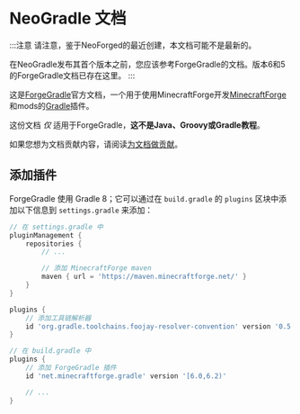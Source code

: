 NeoGradle 文档
=========================

:::注意
请注意，鉴于NeoForged的最近创建，本文档可能不是最新的。

在NeoGradle发布其首个版本之前，您应该参考ForgeGradle的文档。版本6和5的ForgeGradle文档已存在这里。
:::

这是[ForgeGradle]官方文档，一个用于使用MinecraftForge开发[MinecraftForge]和mods的[Gradle]插件。

这份文档 _仅_ 适用于ForgeGradle，**这不是Java、Groovy或Gradle教程**。

如果您想为文档贡献内容，请阅读[为文档做贡献][contributing]。

添加插件
-----------------

ForgeGradle 使用 Gradle 8；它可以通过在 `build.gradle` 的 `plugins` 区块中添加以下信息到 `settings.gradle` 来添加：

```gradle
// 在 settings.gradle 中
pluginManagement {
    repositories {
        // ...

        // 添加 MinecraftForge maven
        maven { url = 'https://maven.minecraftforge.net/' }
    }
}

plugins {
    // 添加工具链解析器
    id 'org.gradle.toolchains.foojay-resolver-convention' version '0.5.0'
}
```

```gradle
// 在 build.gradle 中
plugins {
    // 添加 ForgeGradle 插件
    id 'net.minecraftforge.gradle' version '[6.0,6.2)'

    // ...
}
```

[ForgeGradle]: https://github.com/MinecraftForge/ForgeGradle
[Gradle]: https://gradle.org/
[MinecraftForge]: https://github.com/MinecraftForge/MinecraftForge
[contributing]: /contributing
